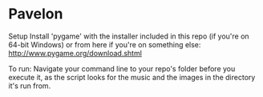 Pavelon
=======

Setup
Install 'pygame' with the installer included in this repo (if you're on 64-bit Windows) or from here if you're on something else: http://www.pygame.org/download.shtml

To run:
Navigate your command line to your repo's folder before you execute it, as the script looks for the music and the images in the directory it's run from.
